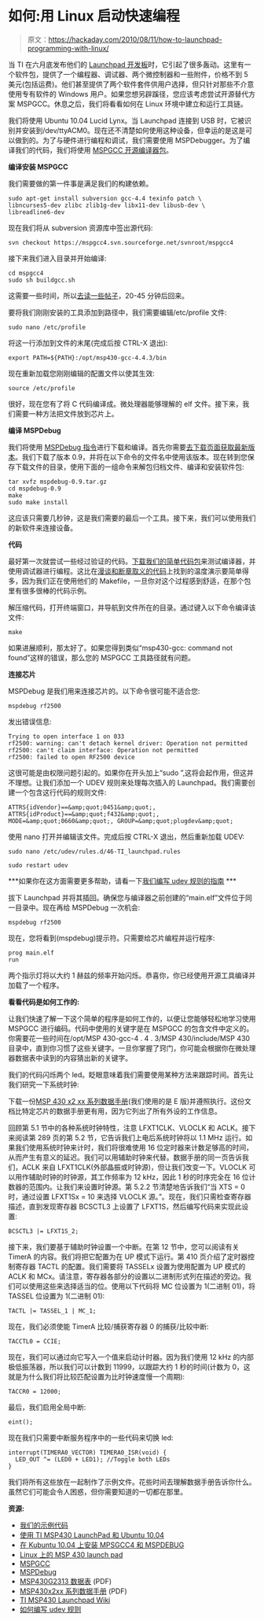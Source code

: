 # 如何:用 Linux 启动快速编程

> 原文：<https://hackaday.com/2010/08/11/how-to-launchpad-programming-with-linux/>

当 TI 在六月底发布他们的 [Launchpad 开发板](http://hackaday.com/2010/06/22/ti-makes-a-big-bid-for-the-hobby-market/)时，它引起了很多轰动。这里有一个软件包，提供了一个编程器、调试器、两个微控制器和一些附件，价格不到 5 美元(包括运费)。他们甚至提供了两个软件套件供用户选择，但只针对那些不介意使用专有软件的 Windows 用户。如果您想另辟蹊径，您应该考虑尝试开源替代方案 MSPGCC。休息之后，我们将看看如何在 Linux 环境中建立和运行工具链。

我们将使用 Ubuntu 10.04 Lucid Lynx。当 Launchpad 连接到 USB 时，它被识别并安装到/dev/ttyACM0。现在还不清楚如何使用这种设备，但幸运的是这是可以做到的。为了与硬件进行编程和调试，我们需要使用 MSPDebugger。为了编译我们的代码，我们将使用 [MSPGCC 开源编译器包](http://mspgcc.sourceforge.net/)。

**编译安装 MSPGCC**

我们需要做的第一件事是满足我们的构建依赖。

```
sudo apt-get install subversion gcc-4.4 texinfo patch \
libncurses5-dev zlibc zlib1g-dev libx11-dev libusb-dev \
libreadline6-dev
```

现在我们将从 subversion 资源库中签出源代码:

```
svn checkout https://mspgcc4.svn.sourceforge.net/svnroot/mspgcc4
```

接下来我们进入目录并开始编译:

```
cd mspgcc4
sudo sh buildgcc.sh
```

这需要一些时间，所以[去读一些帖子](http://hackaday.com/)，20-45 分钟后回来。

要将我们刚刚安装的工具添加到路径中，我们需要编辑/etc/profile 文件:

```
sudo nano /etc/profile
```

将这一行添加到文件的末尾(完成后按 CTRL-X 退出):

```
export PATH=${PATH}:/opt/msp430-gcc-4.4.3/bin
```

现在重新加载您刚刚编辑的配置文件以使其生效:

```
source /etc/profile
```

很好，现在您有了将 C 代码编译成。微处理器能够理解的 elf 文件。接下来，我们需要一种方法把文件放到芯片上。

**编译 MSPDebug**

我们将使用 [MSPDebug 指令](http://mspdebug.sourceforge.net/download.html)进行下载和编译。首先你需要[去下载页面获取最新版本](http://sourceforge.net/projects/mspdebug/files/)。我们下载了版本 0.9，并将在以下命令的文件名中使用该版本。现在转到您保存下载文件的目录，使用下面的一组命令来解包归档文件、编译和安装软件包:

```
tar xvfz mspdebug-0.9.tar.gz
cd mspdebug-0.9
make
sudo make install
```

这应该只需要几秒钟，这是我们需要的最后一个工具。接下来，我们可以使用我们的新软件来连接设备。

**代码**

最好第一次就尝试一些经过验证的代码。[下载我们的简单代码包](https://github.com/Hack-a-Day/had_launchpad-blink)来测试编译器，并使用调试器进行编程。这比在[漫谈和断章取义的代码](http://losinggeneration.homelinux.org/2010/07/02/msp430-launchpad-on-linux/)上找到的温度演示要简单得多，因为我们正在使用他们的 Makefile，一旦你对这个过程感到舒适，在那个包里有很多很棒的代码示例。

解压缩代码，打开终端窗口，并导航到文件所在的目录。通过键入以下命令编译该文件:

```
make
```

如果进展顺利，那太好了。如果您得到类似“msp430-gcc: command not found”这样的错误，那么您的 MSPGCC 工具路径就有问题。

**连接芯片**

MSPDebug 是我们用来连接芯片的。以下命令很可能不适合您:

```
mspdebug rf2500
```

发出错误信息:

```
Trying to open interface 1 on 033
rf2500: warning: can't detach kernel driver: Operation not permitted
rf2500: can't claim interface: Operation not permitted
rf2500: failed to open RF2500 device
```

这很可能是由权限问题引起的。如果你在开头加上“sudo ”,这将会起作用，但这并不理想。让我们添加一个 UDEV 规则来处理每次插入的 Launchpad。我们需要创建一个包含这行代码的规则文件:

```
ATTRS{idVendor}==&amp;quot;0451&amp;quot;, ATTRS{idProduct}==&amp;quot;f432&amp;quot;, MODE=&amp;quot;0660&amp;quot;, GROUP=&amp;quot;plugdev&amp;quot;
```

使用 nano 打开并编辑该文件。完成后按 CTRL-X 退出，然后重新加载 UDEV:

```
sudo nano /etc/udev/rules.d/46-TI_launchpad.rules

sudo restart udev
```

***如果你在这方面需要更多帮助，请看一下[我们编写 udev 规则的指南](http://hackaday.com/2009/09/18/how-to-write-udev-rules/) ***

拔下 Launchpad 并将其插回。确保您与编译器之前创建的“main.elf”文件位于同一目录中。现在再给 MSPDebug 一次机会:

```
mspdebug rf2500
```

现在，您将看到(mspdebug)提示符。只需要给芯片编程并运行程序:

```
prog main.elf
run
```

两个指示灯将以大约 1 赫兹的频率开始闪烁。恭喜你，你已经使用开源工具编译并加载了一个程序。

**看看代码是如何工作的:**

让我们快速了解一下这个简单的程序是如何工作的，以便让您能够轻松地学习使用 MSPGCC 进行编码。代码中使用的关键字是在 MSPGCC 的包含文件中定义的。你需要花一些时间在/opt/MSP 430-gcc-4 . 4 . 3/MSP 430/include/MSP 430 目录中，直到你习惯了这些关键字。一旦你掌握了窍门，你可能会根据你在微处理器数据表中读到的内容猜出新的关键字。

我们的代码闪烁两个 led。眨眼意味着我们需要使用某种方法来跟踪时间。首先让我们研究一下系统时钟:

下载一份[MSP 430 x2 xx 系列数据手册](http://focus.ti.com/lit/ug/slau144e/slau144e.pdf)(我们使用的是 E 版)并遵照执行。这份文档比特定芯片的数据手册更有用，因为它列出了所有外设的工作信息。

回顾第 5.1 节中的各种系统时钟特性，注意 LFXT1CLK、VLOCLK 和 ACLK。接下来阅读第 289 页的第 5.2 节，它告诉我们上电后系统时钟将以 1.1 MHz 运行。如果我们使用系统时钟来计时，我们将很难使用 16 位定时器来计数足够高的时间，从而产生有意义的延迟。我们可以用辅助时钟来代替。数据手册的同一页告诉我们，ACLK 来自 LFXT1CLK(外部晶振或时钟源)，但让我们改变一下。VLOCLK 可以用作辅助时钟的时钟源，其工作频率为 12 kHz，因此 1 秒的时序完全在 16 位计数器的范围内。让我们来设置时钟源。第 5.2.2 节清楚地告诉我们“当 XTS = 0 时，通过设置 LFXT1Sx = 10 来选择 VLOCLK 源。”。现在，我们只需检查寄存器描述，直到发现寄存器 BCSCTL3 上设置了 LFXT1S，然后编写代码来实现此设置:

```
BCSCTL3 |= LFXT1S_2;
```

接下来，我们要基于辅助时钟设置一个中断。在第 12 节中，您可以阅读有关 TimerA 的内容。我们将把它配置为在 UP 模式下运行。第 410 页介绍了定时器控制寄存器 TACTL 的配置。我们需要将 TASSELx 设置为使用配置为 UP 模式的 ACLK 和 MCx。请注意，寄存器各部分的设置以二进制形式列在描述的旁边。我们可以使用这些来选择适当的位。使用以下代码将 MC 位设置为 1(二进制 01)，将 TASSEL 位设置为 1(二进制 01):

```
TACTL |= TASSEL_1 | MC_1;
```

现在，我们必须使能 TimerA 比较/捕获寄存器 0 的捕获/比较中断:

```
TACCTL0 = CCIE;
```

现在，我们可以通过向它写入一个值来启动计时器。因为我们使用 12 kHz 的内部极低振荡器，所以我们可以计数到 11999，以跟踪大约 1 秒的时间(计数为 0，这就是为什么我们将比较匹配设置为比时钟速度慢一个周期):

```
TACCR0 = 12000;
```

最后，我们启用全局中断:

```
eint();
```

现在我们只需要中断服务程序中的一些代码来切换 led:

```
interrupt(TIMERA0_VECTOR) TIMERA0_ISR(void) {
  LED_OUT ^= (LED0 + LED1);	//Toggle both LEDs
}
```

我们将所有这些放在一起制作了示例文件。花些时间去理解数据手册告诉你什么。虽然它们可能会令人困惑，但你需要知道的一切都在那里。

**资源:**

*   [我们的示例代码](https://github.com/Hack-a-Day/had_launchpad-blink)
*   [使用 TI MSP430 LaunchPad 和 Ubuntu 10.04](http://eclecti.cc/hardware/using-the-ti-msp430-launchpad-with-ubuntu-10-04)
*   [在 Kubuntu 10.04 上安装 MPSGCC4 和 MSPDEBUG](http://mylightswitch.com/2010/06/21/installing-mpsgcc4-and-mspdebug-on-kubuntu-1004/)
*   [Linux 上的 MSP 430 launch pad](http://losinggeneration.homelinux.org/2010/07/02/msp430-launchpad-on-linux/)
*   [MSPGCC](http://mspgcc.sourceforge.net/)
*   [MSPDebug](http://mspdebug.sourceforge.net/download.html)
*   [MSP430G2313 数据表](http://focus.ti.com/general/docs/lit/getliterature.tsp?genericPartNumber=msp430g2231&fileType=pdf) (PDF)
*   [MSP430x2xx 系列数据手册](http://focus.ti.com/lit/ug/slau144e/slau144e.pdf) (PDF)
*   [TI MSP430 Launchpad Wiki](http://processors.wiki.ti.com/index.php/MSP430_LaunchPad_(MSP-EXP430G2))
*   [如何编写 udev 规则](http://hackaday.com/2009/09/18/how-to-write-udev-rules/)